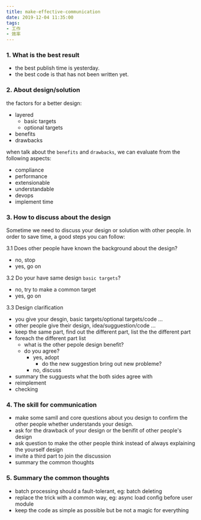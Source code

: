 ```yaml
---
title: make-effective-communication
date: 2019-12-04 11:35:00
tags:
- 工作
- 效率
---
```


### 1. What is the best result
- the best publish time is yesterday.
- the best code is that has not been written yet.

### 2. About design/solution
the factors for a better design:
- layered
    - basic targets
    - optional targets
- benefits
- drawbacks

when talk about the `benefits` and `drawbacks`, we can evaluate from the following aspects:
- compliance
- performance
- extensionable
- understandable
- devops
- implement time

### 3. How to discuss about the design
Sometime we need to discuss your design or solution with other people. In order to save time, a good steps you can follow:

3.1 Does other people have known the background about the design?
- no, stop
- yes, go on

3.2 Do your have same design `basic targets`?
- no, try to make a common target
- yes, go on

3.3 Design clarification
- you give your desgin, basic targets/optional targets/code  ...
- other people give their design, idea/sugguestion/code ...
- keep the same part, find out the different part, list the the different part
- foreach the different part list
    - what is the other pepole design benefit?
    - do you agree?
        - yes, adopt
            - do the new suggestion bring out new probleme?
        - no, discuss
- summary the sugguests what the both sides agree with
- reimplement
- checking

### 4. The skill for communication
- make some samll and core questions about you design to confirm the other people whether understands your design.
- ask for the drawback of your design  or the benifit of other people's design
- ask question to make the other people think instead of always explaining the yourself design
- invite a third part to join the discussion
- summary the common thoughts


### 5. Summary the common thoughts
- batch processing should a fault-tolerant, eg: batch deleting
- replace the trick with a common way, eg: async load config before user module
- keep the code as simple as possible but be not a magic for everything